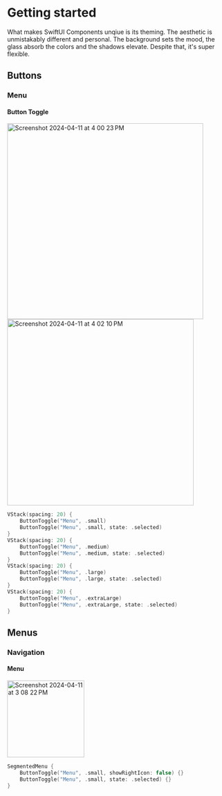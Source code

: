 # Getting started

What makes SwiftUI Components unqiue is its theming. The aesthetic is unmistakably different and personal. The background sets the mood, the glass absorb the colors and the shadows elevate. Despite that, it's super flexible.

## Buttons
### Menu
#### Button Toggle
<img width="453" alt="Screenshot 2024-04-11 at 4 00 23 PM" src="https://github.com/josephchang10/SwiftUIComponents/assets/5158525/c228656b-2c84-4d00-9405-7f3adc0d23c7">
<img width="431" alt="Screenshot 2024-04-11 at 4 02 10 PM" src="https://github.com/josephchang10/SwiftUIComponents/assets/5158525/75321625-24d2-4c79-9d99-d520a7798227">

```swift
VStack(spacing: 20) {
    ButtonToggle("Menu", .small)
    ButtonToggle("Menu", .small, state: .selected)
}
VStack(spacing: 20) {
    ButtonToggle("Menu", .medium)
    ButtonToggle("Menu", .medium, state: .selected)
}
VStack(spacing: 20) {
    ButtonToggle("Menu", .large)
    ButtonToggle("Menu", .large, state: .selected)
}
VStack(spacing: 20) {
    ButtonToggle("Menu", .extraLarge)
    ButtonToggle("Menu", .extraLarge, state: .selected)
}
```

## Menus
### Navigation
#### Menu
<img width="178" alt="Screenshot 2024-04-11 at 3 08 22 PM" src="https://github.com/josephchang10/SwiftUIComponents/assets/5158525/ccc4d9cd-bd5c-4789-adc8-f3eb84bb4780">

```swift
SegmentedMenu {
    ButtonToggle("Menu", .small, showRightIcon: false) {}
    ButtonToggle("Menu", .small, state: .selected) {}
}
```
